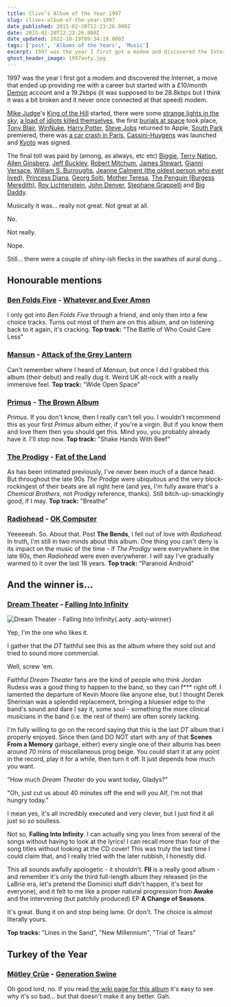 ```yaml
---
title: Clive’s Album of the Year 1997
slug: clives-album-of-the-year-1997
date_published: 2015-02-20T12:23:26.000Z
date: 2015-02-20T12:23:26.000Z
date_updated: 2022-10-19T09:34:19.000Z
tags: ['post', 'Albums of the Years', 'Music']
excerpt: 1997 was the year I first got a modem and discovered the Internet, a move that ended up providing me with a career but started with a £10/month Demon account...
ghost_header_image: 1997aoty.jpg
---
```


1997 was the year I first got a modem and discovered the Internet, a move that ended up providing me with a career but started with a £10/month [Demon](http://en.wikipedia.org/wiki/Demon_Internet) account and a 19.2kbps (it was supposed to be 28.8kbps but I think it was a bit broken and it never once connected at that speed) modem.

[Mike Judge](http://en.wikipedia.org/wiki/Mike_Judge)'s [King of the Hill](http://en.wikipedia.org/wiki/King_of_the_hill) started, there were some [strange lights in the sky](http://en.wikipedia.org/wiki/Phoenix_Lights), [a load of idiots killed themselves](http://en.wikipedia.org/wiki/Heaven%27s_Gate_(cult)), the first [burials at space](http://en.wikipedia.org/wiki/Space_burial) took place, [Tony Blair](http://en.wikipedia.org/wiki/Tony_Blair), [WinNuke](http://en.wikipedia.org/wiki/WinNuke), [Harry Potter](http://en.wikipedia.org/wiki/Harry_Potter_and_the_Philosopher%27s_Stone), [Steve Jobs](http://en.wikipedia.org/wiki/Steve_Jobs) returned to Apple, [South Park](http://en.wikipedia.org/wiki/South_Park) premiered, there was [a car crash in Paris](http://en.wikipedia.org/wiki/Death_of_Diana,_Princess_of_Wales), [Cassini-Huygens](http://en.wikipedia.org/wiki/Cassini%E2%80%93Huygens) was launched and [Kyoto](http://en.wikipedia.org/wiki/Kyoto_Protocol) was signed.

The final toll was paid by (among, as always, etc etc) [Biggie](http://en.wikipedia.org/wiki/The_Notorious_B.I.G.), [Terry Nation](http://en.wikipedia.org/wiki/Terry_Nation), [Allen Ginsberg](http://en.wikipedia.org/wiki/Allen_Ginsberg), [Jeff Buckley](http://en.wikipedia.org/wiki/Jeff_Buckley), [Robert Mitchum](http://en.wikipedia.org/wiki/Robert_Mitchum), [James Stewart](http://en.wikipedia.org/wiki/James_Stewart), [Gianni Versace](http://en.wikipedia.org/wiki/Gianni_Versace), [William S. Burroughs](http://en.wikipedia.org/wiki/William_S._Burroughs), [Jeanne Calment (the oldest person who ever lived)](http://en.wikipedia.org/wiki/Jeanne_Calment), [Princess Diana](http://en.wikipedia.org/wiki/Diana,_Princess_of_Wales), [Georg Solti](http://en.wikipedia.org/wiki/Georg_Solti), [Mother Teresa](http://en.wikipedia.org/wiki/Mother_Teresa), [The Penguin (Burgess Meredith)](http://en.wikipedia.org/wiki/Burgess_Meredith), [Roy Lichtenstein](http://en.wikipedia.org/wiki/Roy_Lichtenstein), [John Denver](http://en.wikipedia.org/wiki/John_Denver), [Stephane Grappelli](http://en.wikipedia.org/wiki/Stephane_Grappelli) and [Big Daddy](http://en.wikipedia.org/wiki/Shirley_Crabtree).

Musically it was… really not great. Not great at all.

No.

Not really.

Nope.

Still… there were a couple of shiny-ish flecks in the swathes of aural dung…

## Honourable mentions

### [Ben Folds Five](http://www.benfolds.com/) - [Whatever and Ever Amen](http://www.amazon.co.uk/Whatever-Ever-Amen-Folds-Five/dp/B000024IHS/)

I only got into *Ben Folds Five* through a friend, and only then into a few choice tracks. Turns out most of them are on this album, and on listening back to it again, it's cracking. **Top track:** "The Battle of Who Could Care Less"

### [Mansun](http://en.wikipedia.org/wiki/Mansun) - [Attack of the Grey Lantern](http://www.amazon.co.uk/Attack-Grey-Lantern-Mansun/dp/B0000071WJ/)

Can't remember where I heard of *Mansun*, but once I did I grabbed this album (their debut) and really dug it. Weird UK alt-rock with a really immersive feel. **Top track:** "Wide Open Space"

### [Primus](http://primusville.com/) - [The Brown Album](http://www.amazon.co.uk/Brown-Album-Primus/dp/B000001Y47/)

*Primus*. If you don't know, then I really can't tell you. I wouldn't recommend this as your first *Primus* album either, if you're a virgin. But if you know them and love them then you should get this. Mind you, you probably already have it. I'll stop now. **Top track:** "Shake Hands With Beef"

### [The Prodigy](http://www.theprodigy.co.uk/) - [Fat of the Land](http://www.amazon.co.uk/Fat-Land-Prodigy/dp/B000006TNS/)

As has been intimated previously, I've never been much of a dance head. But throughout the late 90s *The Prodge* were ubiquitous and the very block-rockingest of their beats are all right here (and yes, I'm fully aware that's a *Chemical Brothers*, not *Prodigy* reference, thanks). Still bitch-up-smackingly good, if I may. **Top track:** "Breathe"

### [Radiohead](http://www.radiohead.co.uk/) - [OK Computer](http://www.amazon.co.uk/OK-Computer-Radiohead/dp/B000002UJQ/)

Yeeeeeah. So. About that. Post **The Bends**, I fell out of love with *Radiohead*. In truth, I'm still in two minds about this album. One thing you can't deny is its impact on the music of the time - if *The Prodigy* were everywhere in the late 90s, then *Radiohead* were even everywherer. I will say I've gradually warmed to it over the last 18 years. **Top track:** "Paranoid Android"

## And the winner is…

### [Dream Theater](http://www.dreamtheater.net/) - [Falling Into Infinity](http://www.amazon.co.uk/Falling-Into-Infinity-Dream-Theater/dp/B000002HPT/)

![Dream Theater - Falling Into Infinity](/public/images/2018/03/Dream_Theater_-_Falling_into_Infinity_Album_Cover.jpg){.aoty .aoty-winner}

Yep, I'm the one who likes it.

I gather that the *DT* faithful see this as the album where they sold out and tried to sound more commercial.

Well, screw 'em.

Faithful *Dream Theater* fans are the kind of people who think Jordan Rudess was a good thing to happen to the band, so they can f\*\*\* right off. I lamented the departure of Kevin Moore like anyone else, but I thought Derek Sherinian was a splendid replacement, bringing a bluesier edge to the band's sound and dare I say it, some soul - something the more clinical musicians in the band (i.e. the rest of them) are often sorely lacking.

I'm fully willing to go on the record saying that this is the last *DT* album that I properly enjoyed. Since then (and DO NOT start with any of that **Scenes From a Memory** garbage, either) every single one of their albums has been around 70 mins of miscellaneous prog beige. You could start it at any point in the record, play it for a while, then turn it off. It just depends how much you want.

"How much *Dream Theater* do you want today, Gladys?"

"Oh, just cut us about 40 minutes off the end will you Alf, I'm not that hungry today."

I mean yes, it's all incredibly executed and very clever, but I just find it all just so *so* soulless.

Not so, **Falling Into Infinity**. I can actually sing you lines from several of the songs without having to look at the lyrics! I can recall more than four of the song titles without looking at the CD cover! This was truly the last time I could claim that, and I really tried with the later rubbish, I honestly did.

This all sounds awfully apologetic - it shouldn't. **FII** is a really good album - and remember it's only the third full-length album they released (in the LaBrie era, let's pretend the Dominici stuff didn't happen, it's best for everyone), and it felt to me like a proper natural progression from **Awake** and the intervening (but patchily produced) EP **A Change of Seasons**.

It's great. Bung it on and stop being lame. Or don't. The choice is almost literally yours.

**Top tracks:** "Lines in the Sand", "New Millennium", "Trial of Tears"

## Turkey of the Year

### [Mötley Crüe](http://www.motley.com/) - [Generation Swine](http://www.amazon.co.uk/Generation-Swine-M%C3%B6tley-Cr%C3%BCe/dp/B005SN9RPI/)

Oh good lord, no. If you read [the wiki page for this album](http://en.wikipedia.org/wiki/Generation_Swine) it's easy to see why it's so bad… but that doesn't make it any better. Gah.
